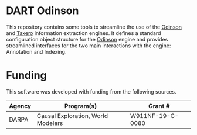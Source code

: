 # DART Odinson
This repository contains some tools to streamline the use of the [Odinson](https://github.com/lum-ai/odinson) and [Taxero](https://github.com/lum-ai/taxero) information extraction engines. It defines a standard configuration object structure for the [Odinson](https://github.com/lum-ai/taxero) engine and provides streamlined interfaces for the two main interactions with the engine: Annotation and Indexing.

# Funding
This software was developed with funding from the following sources.

| Agency | Program(s)                         | Grant #          |
|--------|------------------------------------|------------------|
| DARPA  | Causal Exploration, World Modelers | W911NF-19-C-0080 |
